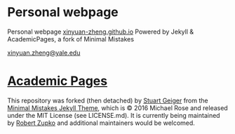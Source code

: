 # Personal webpage

Personal webpage <a href="xinyuan-zheng.github.io">xinyuan-zheng.github.io</a>
Powered by Jekyll & AcademicPages, a fork of Minimal Mistakes

<a href="mailto:xinyuan.zheng@yale.edu">xinyuan.zheng@yale.edu</a>

# <a href="https://github.com/academicpages/academicpages.github.io">Academic Pages</a>
This repository was forked (then detached) by [Stuart Geiger](https://github.com/staeiou) from the [Minimal Mistakes Jekyll Theme](https://mmistakes.github.io/minimal-mistakes/), which is © 2016 Michael Rose and released under the MIT License (see LICENSE.md). It is currently being maintained by [Robert Zupko](https://github.com/rjzupkoii) and additional maintainers would be welcomed.